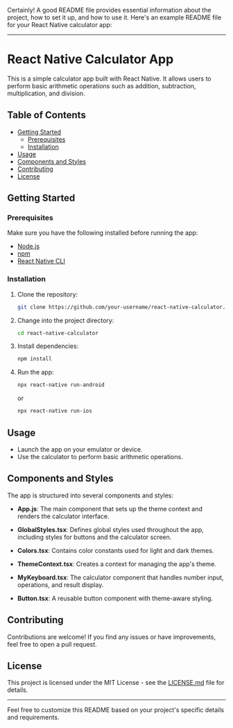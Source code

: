 Certainly! A good README file provides essential information about the project, how to set it up, and how to use it. Here's an example README file for your React Native calculator app:

---

# React Native Calculator App

This is a simple calculator app built with React Native. It allows users to perform basic arithmetic operations such as addition, subtraction, multiplication, and division.

## Table of Contents

- [Getting Started](#getting-started)
  - [Prerequisites](#prerequisites)
  - [Installation](#installation)
- [Usage](#usage)
- [Components and Styles](#components-and-styles)
- [Contributing](#contributing)
- [License](#license)

## Getting Started

### Prerequisites

Make sure you have the following installed before running the app:

- [Node.js](https://nodejs.org/)
- [npm](https://www.npmjs.com/)
- [React Native CLI](https://reactnative.dev/docs/environment-setup)

### Installation

1. Clone the repository:

   ```bash
   git clone https://github.com/your-username/react-native-calculator.git
   ```

2. Change into the project directory:

   ```bash
   cd react-native-calculator
   ```

3. Install dependencies:

   ```bash
   npm install
   ```

4. Run the app:

   ```bash
   npx react-native run-android
   ```

   or

   ```bash
   npx react-native run-ios
   ```

## Usage

- Launch the app on your emulator or device.
- Use the calculator to perform basic arithmetic operations.

## Components and Styles

The app is structured into several components and styles:

- **App.js**: The main component that sets up the theme context and renders the calculator interface.

- **GlobalStyles.tsx**: Defines global styles used throughout the app, including styles for buttons and the calculator screen.

- **Colors.tsx**: Contains color constants used for light and dark themes.

- **ThemeContext.tsx**: Creates a context for managing the app's theme.

- **MyKeyboard.tsx**: The calculator component that handles number input, operations, and result display.

- **Button.tsx**: A reusable button component with theme-aware styling.

## Contributing

Contributions are welcome! If you find any issues or have improvements, feel free to open a pull request.

## License

This project is licensed under the MIT License - see the [LICENSE.md](LICENSE.md) file for details.

---

Feel free to customize this README based on your project's specific details and requirements.
